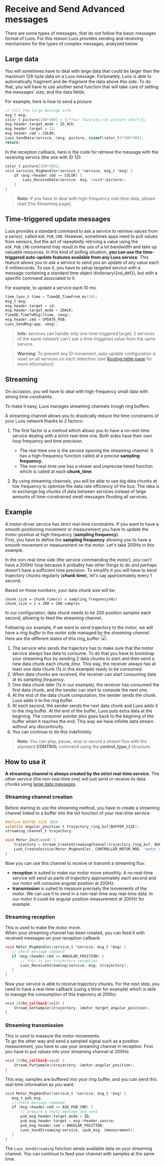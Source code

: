 # Receive and Send Advanced messages

There are some types of messages, that do not follow the basic messages format of Luos. For this reason Luos provides sending and receiving mechanisms for the types of complex messages, analyzed below.

## Large data

You will sometimes have to deal with large data that could be larger than the maximum 128-byte data on a Luos message. Fortunately, Luos is able to automatically fragment and de-fragment the data above this side. To do that, you will have to use another send function that will take care of setting the messages' size, and the data fields.

For example, here is how to send a picture:

```c
// fill the large message info
msg_t msg;
color_t picture[300*300] = {/*Your favorite cat picture data*/};
msg.header.target_mode = ID_ACK;
msg.header.target = 12;
msg.header.cmd = COLOR;
Luos_SendData(service, &msg, picture, sizeof(color_t)*300*300);
return;
```

In the reception callback, here is the code for retrieve the message with the receiving service (the one with ID 12):

```c
color_t picture[300*300];
void services_MsgHandler(service_t *service, msg_t *msg) {
    if (msg->header.cmd == COLOR) {
        Luos_ReceiveData(service, msg, (void*)picture);
    }
}
```

> **Note:** If you have to deal with high-frequency real-time data, please read [the Streaming page].

## Time-triggered update messages

Luos provides a standard command to ask a service to retrieve values from a sensor, called `ASK_PUB_CMD`. However, sometimes apps need to poll values from sensors, but the act of repeatedly retriving a value using the `ASK_PUB_CMD` command may result in the use of a lot bandwidth and take up valuable resources.
In this kind of polling situation, **you can use the time-triggered auto-update features available from any Luos service**. This feature allows you to ask a service to send you an update of any value each X milliseconds.
To use it, you have to setup targeted service with a message containing a standard time <span className="cust_tooltip">object dictionary<span className="cust_tooltiptext">{{od_def}}</span></span>, but with a specific command associated to it.

For example, to update a service each 10 ms:

```C
time_luos_t time = TimeOD_TimeFrom_ms(10);
msg_t msg;
msg.header.target = id;
msg.header.target_mode = IDACK;
TimeOD_TimeToMsg(&time, &msg);
msg.header.cmd = UPDATE_PUB;
Luos_SendMsg(app, &msg);
```

> **Info:** services can handle only one time-triggered target, 2 services of the same network can't ask a time-triggered value from the same service.

> **Warning:** To prevent any ID movement, auto-update configuration is reset on all services on each detection (see [Routing table page](../node/topology.md) for more information).

## Streaming

On occasion, you will have to deal with high-frequency small data with strong time constraints.

To make it easy, Luos manages streaming channels trough ring buffers.

A streaming channel allows you to drastically reduce the time constraints of your Luos network thanks to 2 factors:

1.  The first factor is a method which allows you to have a _no-real-time_ service dealing with a strict-real-time one. Both sides have their own loop frequency and time precision.

    - The real-time one is the service opening the streaming channel. It has a high-frequency function called at a precise **sampling frequency**.
    - The non-real-time one has a slower and unprecise timed function which is called at each **chunk_time**.

2.  By using streaming channels, you will be able to use big data chunks at low frequency to optimize the data rate efficiency of the bus. The idea is to exchange big chunks of data between services instead of large amounts of time-constrained small messages flooding all services.

## Example

A motor-driver service has strict real-time constraints. If you want to have a smooth positioning movement or measurement you have to update the motor position at high-frequency (**sampling frequency**).<br/>
First, you have to define the **sampling frequency** allowing you to have a smooth movement or measurement on the motor. Let's take 200Hz in this example.

In the non-real-time side (the service commanding the motor), you can't have a 200Hz loop because it probably has other things to do and perhaps doesn't have a sufficient time precision. To simplify it you will have to send trajectory chunks regularly (**chunk time**), let's say approximately every 1 second.

Based on those numbers, your data chunk size will be:

```AsciiDoc
chunk_size = chunk_time(s) x sampling_frequency(Hz)
chunk_size = 1 x 200 = 200 samples
```

In our configuration, data chunk needs to be 200 position samples each second, allowing to feed the streaming channel.

Following our example, if we want to send trajectory to the motor, we will have a _ring buffer_ in the motor side managed by the _streaming channel_. Here are the different states of this ring_buffer:
<img src="/img/streaming.png"/>

1.  The service who sends the trajectory has to make sure that the motor service always has data to consume. To do that you have to bootstrap your streaming flux by sending 2 data chunks to start and then send a new data chunk each _chunk_time_.
    This way, the receiver always has at least one data chunk (1s in this example) ready to be consumed.
2.  When data chunks are received, the receiver can start consuming data at its _sampling frequency_.
3.  One data chunk later (1s in our example), the receiver has consumed the first data chunk, and the sender can start to compute the next one.
4.  At the end of the data chunk computation, the sender sends the chunk. Luos adds it to the ring buffer.
5.  At each second, the sender sends the next data chunk and Luos adds it to the ring buffer. At the end of the buffer, Luos puts extra data at the begining. The consumer pointer also goes back to the begining of the buffer when it reaches the end. This way we have infinite data stream without any discontinuity.
6.  You can continue to do this indefinitely.

> **Note:** You can play, pause, stop or record a stream flux with the standard **CONTROL** command using the **control_type_t** structure.

## How to use it

**A streaming channel is always created by the strict real-time service.** The other service (the non-real-time one) will just send or receive its data chunks using [large data messages](./advanced-message.html#large-data).

### Streaming channel creation

Before starting to use the streaming method, you have to create a streaming channel linked to a buffer into the init function of your real-time service:

```c
#define BUFFER_SIZE 1024
volatile angular_position_t trajectory_ring_buf[BUFFER_SIZE];
streaming_channel_t trajectory;

void Motor_Init(void) {
    trajectory = Stream_CreateStreamingChannel(trajectory_ring_buf, BUFFER_SIZE, sizeof(angular_position_t));
    Luos_CreateService(Motor_MsgHandler, CONTROLLER_MOTOR_MOD, "motor_mod");
}
```

Now you can use this channel to receive or transmit a streaming flux:

- **reception** is suited to make our motor move smoothly. A no-real-time service will send us parts of trajectory approximately each second and our motor will consume angular position at 200Hz.
- **transmission** is suited to measure precisely the movements of the motor. We can use it to send in a non-real-time way real-time data. In our motor it could be angular position measurement at 200Hz for example.

### Streaming reception

This is used to make the motor move.<br/>
When your streaming channel has been created, you can feed it with received messages on your reception callback:

```C
void Motor_MsgHandler(service_t *service, msg_t *msg) {
   // check message command
   if (msg->header.cmd == ANGULAR_POSITION) {
       // this is our trajectory reception
       Luos_ReceiveStreaming(service, msg, &trajectory);
   }
}
```

Now your service is able to receive trajectory chunks. For the next step, you need to have a real-time callback (using a timer for example) which is able to manage the consumption of this trajectory at 200hz:

```C
void 200hz_callback(void) {
    Stream_GetSample(&trajectory, &motor.target_angular_position);
}
```

### Streaming transmission

This is used to measure the motor movements.<br/>
To go the other way and send a sampled signal such as a position measurement, you have to use your streaming channel in reception.
First you have to put values into your streaming channel at 200Hz:

```C
void 200hz_callback(void) {
    Stream_PutSample(&trajectory, &motor.angular_position);
}
```

This way, samples are buffered into your ring buffer, and you can send this real-time information as you want:

```C
void Motor_MsgHandler(service_t *service, msg_t *msg) {
   msg_t pub_msg;
   // check message command
   if (msg->header.cmd == ASK_PUB_CMD) {
       // prepare a reply message and send
       pub_msg.header.target_mode = ID;
       pub_msg.header.target = msg->header.source;
       pub_msg.header.cmd = ANGULAR_POSITION;
       Luos_SendStreaming(service, &pub_msg, &measurement);
   }
}
```

The `Luos_SendStreaming` function sends available data on your streaming channel. You can continue to feed your channel with samples at the same time.

